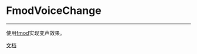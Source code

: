 # FmodVoiceChange
-------
使用[fmod][1]实现变声效果。

[文档][2]

[1]:https://www.fmod.com/
[2]:http://blackchy.com/2018/12/10/2018-12-10-Fmod-Voice-Change
